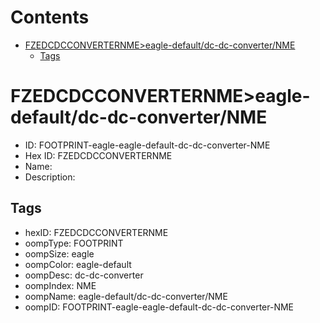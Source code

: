 



Contents
========

* [FZEDCDCCONVERTERNME>eagle-default/dc-dc-converter/NME](#fzedcdcconverternmeeagle-defaultdc-dc-converternme)
	* [Tags](#tags)

# FZEDCDCCONVERTERNME>eagle-default/dc-dc-converter/NME

- ID: FOOTPRINT-eagle-eagle-default-dc-dc-converter-NME
- Hex ID: FZEDCDCCONVERTERNME
- Name: 
- Description: 

## Tags

- hexID: FZEDCDCCONVERTERNME
- oompType: FOOTPRINT
- oompSize: eagle
- oompColor: eagle-default
- oompDesc: dc-dc-converter
- oompIndex: NME
- oompName: eagle-default/dc-dc-converter/NME
- oompID: FOOTPRINT-eagle-eagle-default-dc-dc-converter-NME
